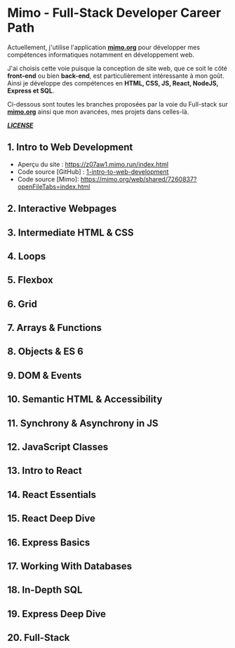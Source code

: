 # Mimo - Full-Stack Developer Career Path

Actuellement, j'utilise l'application **[mimo.org](https://mimo.org/)** pour développer mes compétences informatiques notamment en développement web.

J'ai choisis cette voie puisque la conception de site web, que ce soit le côté **front-end** ou bien **back-end**, est particulièrement intéressante à mon goût. Ainsi je développe des compétences en **HTML, CSS, JS, React, NodeJS, Express et SQL**.

Ci-dessous sont toutes les branches proposées par la voie du Full-stack sur **[mimo.org](https://mimo.org/)** ainsi que mon avancées, mes projets dans celles-là.

***[LICENSE](https://github.com/Alexandre-JAMROZ/mimo-full-stack-developer?tab=MIT-1-ov-file)***

## 1. Intro to Web Development

- Aperçu du site : <a href="https://z07aw1.mimo.run/index.html" target="_blank">https://z07aw1.mimo.run/index.html</a>
- Code source [GitHub] : [1-intro-to-web-development](https://github.com/Alexandre-JAMROZ/mimo-full-stack-developer/tree/main/1-intro-to-web-development)
- Code source [Mimo]: <a href="https://mimo.org/web/shared/7260837?openFileTabs=index.html" target="_blank">https://mimo.org/web/shared/7260837?openFileTabs=index.html</a>

## 2. Interactive Webpages

## 3. Intermediate HTML & CSS

## 4. Loops

## 5. Flexbox

## 6. Grid

## 7. Arrays & Functions

## 8. Objects & ES 6

## 9. DOM & Events

## 10. Semantic HTML & Accessibility

## 11. Synchrony & Asynchrony in JS

## 12. JavaScript Classes

## 13. Intro to React

## 14. React Essentials

## 15. React Deep Dive

## 16. Express Basics

## 17. Working With Databases

## 18. In-Depth SQL

## 19. Express Deep Dive

## 20. Full-Stack
